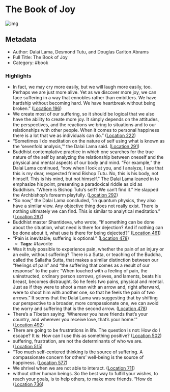 # The Book of Joy

![img](https://images-na.ssl-images-amazon.com/images/I/51VaMOqmsjL._SL200_.jpg)

## Metadata

- Author: Dalai Lama, Desmond Tutu, and Douglas Carlton Abrams
- Full Title: The Book of Joy
- Category: #book

### Highlights

- In fact, we may cry more easily, but we will laugh more easily, too. Perhaps we are just more alive. Yet as we discover more joy, we can face suffering in a way that ennobles rather than embitters. We have hardship without becoming hard. We have heartbreak without being broken.” ([Location 196](https://readwise.io/to_kindle?action=open&asin=B01CZCW34Q&location=196))
- We create most of our suffering, so it should be logical that we also have the ability to create more joy. It simply depends on the attitudes, the perspectives, and the reactions we bring to situations and to our relationships with other people. When it comes to personal happiness there is a lot that we as individuals can do.” ([Location 222](https://readwise.io/to_kindle?action=open&asin=B01CZCW34Q&location=222))
- “Sometimes I do meditation on the nature of self using what is known as the ‘sevenfold analysis,’” the Dalai Lama said. ([Location 291](https://readwise.io/to_kindle?action=open&asin=B01CZCW34Q&location=291))
- Buddhist contemplative practice in which one searches for the true nature of the self by analyzing the relationship between oneself and the physical and mental aspects of our body and mind. “For example,” the Dalai Lama continued, “now when I look at you, and I analyze, I see that this is my dear, respected friend Bishop Tutu. No, this is his body, not himself. This is his mind, but not himself.” The Dalai Lama leaned in to emphasize his point, presenting a paradoxical riddle as old as Buddhism. “Where is Bishop Tutu’s self? We can’t find it.” He slapped the Archbishop’s forearm playfully. ([Location 292](https://readwise.io/to_kindle?action=open&asin=B01CZCW34Q&location=292))
- “So now,” the Dalai Lama concluded, “in quantum physics, they also have a similar view. Any objective thing does not really exist. There is nothing ultimately we can find. This is similar to analytical meditation.” ([Location 297](https://readwise.io/to_kindle?action=open&asin=B01CZCW34Q&location=297))
- Buddhist master Shantideva, who wrote, “If something can be done about the situation, what need is there for dejection? And if nothing can be done about it, what use is there for being dejected?” ([Location 461](https://readwise.io/to_kindle?action=open&asin=B01CZCW34Q&location=461))
- “Pain is inevitable; suffering is optional.” ([Location 478](https://readwise.io/to_kindle?action=open&asin=B01CZCW34Q&location=478))
  - **Tags:** #favorite
- Was it truly possible to experience pain, whether the pain of an injury or an exile, without suffering? There is a Sutta, or teaching of the Buddha, called the Sallatha Sutta, that makes a similar distinction between our “feelings of pain” and “the suffering that comes as a result of our response” to the pain: “When touched with a feeling of pain, the uninstructed, ordinary person sorrows, grieves, and laments, beats his breast, becomes distraught. So he feels two pains, physical and mental. Just as if they were to shoot a man with an arrow and, right afterward, were to shoot him with another one, so that he feels the pain of two arrows.” It seems that the Dalai Lama was suggesting that by shifting our perspective to a broader, more compassionate one, we can avoid the worry and suffering that is the second arrow. ([Location 478](https://readwise.io/to_kindle?action=open&asin=B01CZCW34Q&location=478))
- There’s a Tibetan saying: ‘Wherever you have friends that’s your country, and wherever you receive love, that’s your home.’” ([Location 492](https://readwise.io/to_kindle?action=open&asin=B01CZCW34Q&location=492))
- There are going to be frustrations in life. The question is not: How do I escape? It is: How can I use this as something positive? ([Location 502](https://readwise.io/to_kindle?action=open&asin=B01CZCW34Q&location=502))
- suffering, frustration, are not the determinants of who we are. ([Location 515](https://readwise.io/to_kindle?action=open&asin=B01CZCW34Q&location=515))
- “Too much self-centered thinking is the source of suffering. A compassionate concern for others’ well-being is the source of happiness. ([Location 577](https://readwise.io/to_kindle?action=open&asin=B01CZCW34Q&location=577))
- We shrivel when we are not able to interact. ([Location 711](https://readwise.io/to_kindle?action=open&asin=B01CZCW34Q&location=711))
- without other human beings. So the best way to fulfill your wishes, to reach your goals, is to help others, to make more friends. “How do ([Location 736](https://readwise.io/to_kindle?action=open&asin=B01CZCW34Q&location=736))
